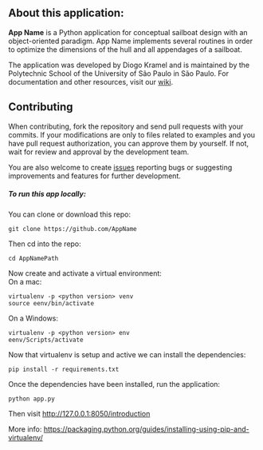 ## About this application:

**App Name** is a Python application for conceptual sailboat design with an object-oriented paradigm. App Name implements several routines in order to optimize the dimensions of the hull and all appendages of a sailboat. 

The application was developed by Diogo Kramel and is maintained by the Polytechnic School of the University of São Paulo in São Paulo. For documentation and other resources, visit our [wiki](https://github.com/AppName/wiki).

## Contributing

When contributing, fork the repository and send pull requests with your commits. If your modifications are only to files related to examples and you have pull request authorization, you can approve them by yourself. If not, wait for review and approval by the development team.

You are also welcome to create [issues](https://github.com/AppName/issues) reporting bugs or suggesting improvements and features for further development.

##### To run this app locally:

You can clone or download this repo:

```
git clone https://github.com/AppName
```

Then cd into the repo:

```
cd AppNamePath
```

Now create and activate a virtual environment:  
On a mac:

```
virtualenv -p <python version> venv
source eenv/bin/activate
```

On a Windows:

```
virtualenv -p <python version> env
eenv/Scripts/activate
```

Now that virtualenv is setup and active we can install the dependencies:

```
pip install -r requirements.txt
```

Once the dependencies have been installed, run the application:

```
python app.py
```

Then visit http://127.0.0.1:8050/introduction

More info: https://packaging.python.org/guides/installing-using-pip-and-virtualenv/